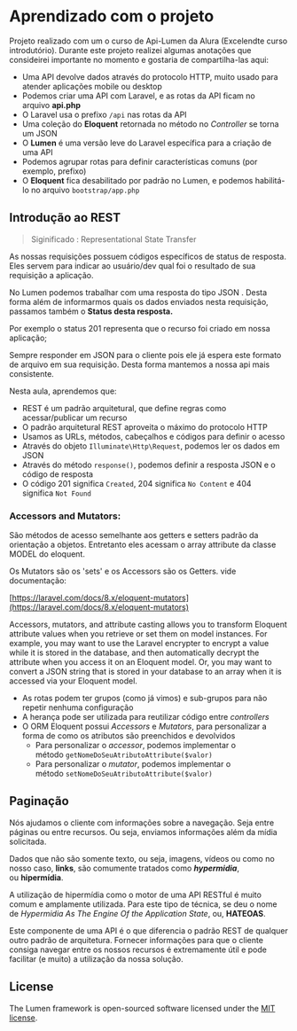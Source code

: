 # Aprendizado com o projeto


Projeto realizado com um o curso de Api-Lumen da Alura (Excelendte curso introdutório). Durante este projeto realizei algumas anotações que consideirei importante no momento e gostaria de compartilha-las aqui: 


- Uma API devolve dados através do protocolo HTTP, muito usado para atender aplicações mobile ou desktop
- Podemos criar uma API com Laravel, e as rotas da API ficam no arquivo **api.php**
- O Laravel usa o prefixo `/api` nas rotas da API
- Uma coleção do **Eloquent** retornada no método no *Controller* se torna um JSON
- O **Lumen** é uma versão leve do Laravel específica para a criação de uma API
- Podemos agrupar rotas para definir características comuns (por exemplo, prefixo)
- O **Eloquent** fica desabilitado por padrão no Lumen, e podemos habilitá-lo no arquivo `bootstrap/app.php`

## Introdução ao REST

> Siginificado : Representational State Transfer

As nossas requisições possuem códigos específicos de status de resposta. Eles servem para indicar ao usuário/dev qual foi o resultado de sua requisição a aplicação.

No Lumen podemos trabalhar com uma resposta do tipo JSON . Desta forma além de informarmos quais os dados enviados nesta requisição, passamos também o **Status desta resposta.** 

Por exemplo o status 201 representa que o recurso foi criado em nossa aplicação;

Sempre responder em JSON para o cliente pois ele já espera este formato de arquivo em sua requisição. Desta forma mantemos a nossa api mais consistente. 

Nesta aula, aprendemos que:

- REST é um padrão arquitetural, que define regras como acessar/publicar um recurso
- O padrão arquitetural REST aproveita o máximo do protocolo HTTP
- Usamos as URLs, métodos, cabeçalhos e códigos para definir o acesso
- Através do objeto `Illuminate\Http\Request`, podemos ler os dados em JSON
- Através do método `response()`, podemos definir a resposta JSON e o código de resposta
- O código 201 significa `Created`, 204 significa `No Content` e 404 significa `Not Found`


### Accessors and Mutators:

São métodos de acesso semelhante aos getters e setters padrão da orientação a objetos. Entretanto eles acessam o array attribute da classe MODEL do eloquent. 

Os Mutators são os 'sets' e os Accessors são os Getters. vide documentação: 

[https://laravel.com/docs/8.x/eloquent-mutators](https://laravel.com/docs/8.x/eloquent-mutators)

Accessors, mutators, and attribute casting allows you to transform Eloquent attribute values when you retrieve or set them on model instances. For example, you may want to use the Laravel encrypter to encrypt a value while it is stored in the database, and then automatically decrypt the attribute when you access it on an Eloquent model. Or, you may want to convert a JSON string that is stored in your database to an array when it is accessed via your Eloquent model.

- As rotas podem ter grupos (como já vimos) e sub-grupos para não repetir nenhuma configuração
- A herança pode ser utilizada para reutilizar código entre *controllers*
- O ORM Eloquent possui *Accessors* e *Mutators*, para personalizar a forma de como os atributos são preenchidos e devolvidos
    - Para personalizar o *accessor*, podemos implementar o método `getNomeDoSeuAtributoAttribute($valor)`
    - Para personalizar o *mutator*, podemos implementar o método `setNomeDoSeuAtributoAttribute($valor)`

## Paginação

Nós ajudamos o cliente com informações sobre a navegação. Seja entre páginas ou entre recursos. Ou seja, enviamos informações além da mídia solicitada.

Dados que não são somente texto, ou seja, imagens, vídeos ou como no nosso caso, **links**, são comumente tratados como ***hypermidia***, ou **hipermídia**.

A utilização de hipermídia como o motor de uma API RESTful é muito comum e amplamente utilizada. Para este tipo de técnica, se deu o nome de *Hypermidia As The Engine Of the Application State*, ou, **HATEOAS**.

Este componente de uma API é o que diferencia o padrão REST de qualquer outro padrão de arquitetura. Fornecer informações para que o cliente consiga navegar entre os nossos recursos é extremamente útil e pode facilitar (e muito) a utilização da nossa solução.

## License

The Lumen framework is open-sourced software licensed under the [MIT license](https://opensource.org/licenses/MIT).
